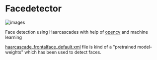 # Facedetector
![images](https://user-images.githubusercontent.com/78352429/150698566-f2911435-0bd5-45db-87f1-a86a1c78eca6.jpeg)


Face detection using Haarcascades with help of [opencv](https://docs.opencv.org/3.4/db/d28/tutorial_cascade_classifier.html) and machine learning

[haarcascade_frontalface_default.xml](https://github.com/opencv/opencv/tree/master/data/haarcascades) file is kind of a "pretrained model-weights" which has been used to detect faces.


